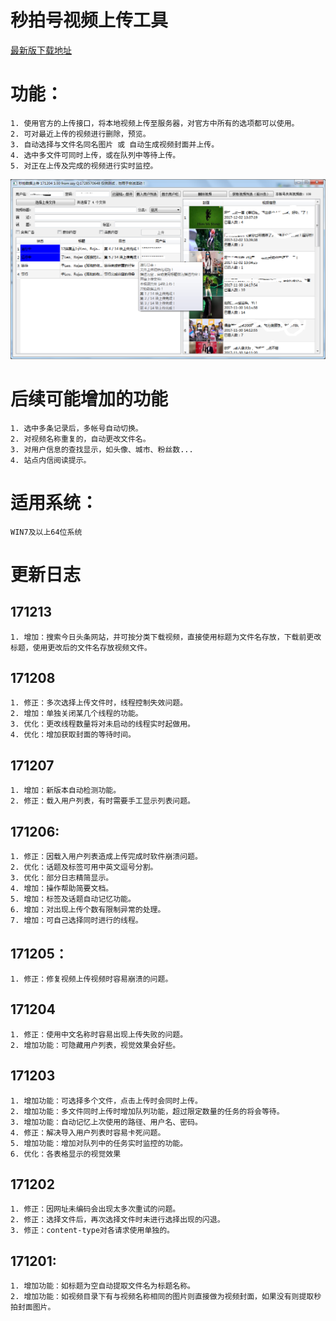 秒拍号视频上传工具  
=====
[最新版下载地址](https://pan.baidu.com/s/1eRR2PSA#list/path=%2F)  
# 功能：
	1. 使用官方的上传接口，将本地视频上传至服务器，对官方中所有的选项都可以使用。
	2. 可对最近上传的视频进行删除，预览。  
	3. 自动选择与文件名同名图片 或 自动生成视频封面并上传。  
	4. 选中多文件可同时上传，或在队列中等待上传。  
	5. 对正在上传及完成的视频进行实时监控。
<img src="image/sample.png"/></br>
# 后续可能增加的功能  
    1. 选中多条记录后，多帐号自动切换。  
    2. 对视频名称重复的，自动更改文件名。
    3. 对用户信息的查找显示，如头像、城市、粉丝数...
    4. 站点内信阅读提示。
# 适用系统：
`WIN7及以上64位系统`
# 更新日志
## 171213 
    1. 增加：搜索今日头条网站，并可按分类下载视频，直接使用标题为文件名存放，下载前更改标题，使用更改后的文件名存放视频文件。
## 171208 
    1. 修正：多次选择上传文件时，线程控制失效问题。
    2. 增加：单独关闭某几个线程的功能。
    3. 优化：更改线程数量将对未启动的线程实时起做用。
    4. 优化：增加获取封面的等待时间。
## 171207  
    1. 增加：新版本自动检测功能。
    2. 修正：载入用户列表，有时需要手工显示列表问题。

## 171206:
    1. 修正：因载入用户列表造成上传完成时软件崩溃问题。
    2. 优化：话题及标签可用中英文逗号分割。
    3. 优化：部分日志精简显示。
    4. 增加：操作帮助简要文档。
    5. 增加：标签及话题自动记忆功能。
    6. 增加：对出现上传个数有限制异常的处理。
    7. 增加：可自己选择同时进行的线程。

## 171205：
    1. 修正：修复视频上传视频时容易崩溃的问题。

## 171204
    1. 修正：使用中文名称时容易出现上传失败的问题。
    2. 增加功能：可隐藏用户列表，视觉效果会好些。

## 171203
    1. 增加功能：可选择多个文件，点击上传时会同时上传。
    2. 增加功能：多文件同时上传时增加队列功能，超过限定数量的任务的将会等待。
    3. 增加功能：自动记忆上次使用的路径、用户名、密码。
    4. 修正：解决导入用户列表时容易卡死问题。
    5. 增加功能：增加对队列中的任务实时监控的功能。
    6. 优化：各表格显示的视觉效果

## 171202  
    1. 修正：因网址未编码会出现太多次重试的问题。  
    2. 修正：选择文件后，再次选择文件时未进行选择出现的闪退。
    3. 修正：content-type对各请求使用单独的。   

## 171201:
    1. 增加功能：如标题为空自动提取文件名为标题名称。
    2. 增加功能：如视频目录下有与视频名称相同的图片则直接做为视频封面，如果没有则提取秒拍封面图片。

